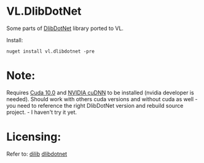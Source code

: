 # VL.DlibDotNet

Some parts of [DlibDotNet](https://github.com/takuya-takeuchi/DlibDotNet) library ported to VL.

Install:

`nuget install vl.dlibdotnet -pre`


# Note:

Requires [Cuda 10.0](https://developer.nvidia.com/cuda-10.0-download-archive?target_os=Windows&target_arch=x86_64) and [NVIDIA cuDNN](https://developer.nvidia.com/cudnn) to be installed (nvidia developer is needed).
Should work with others cuda versions and without cuda as well - you need to reference the right DlibDotNet version and rebuild source project. - I haven't try it yet.

# Licensing:

Refer to:
[dilib](http://dlib.net/license.html)
[dlibdotnet](https://github.com/takuya-takeuchi/DlibDotNet)
